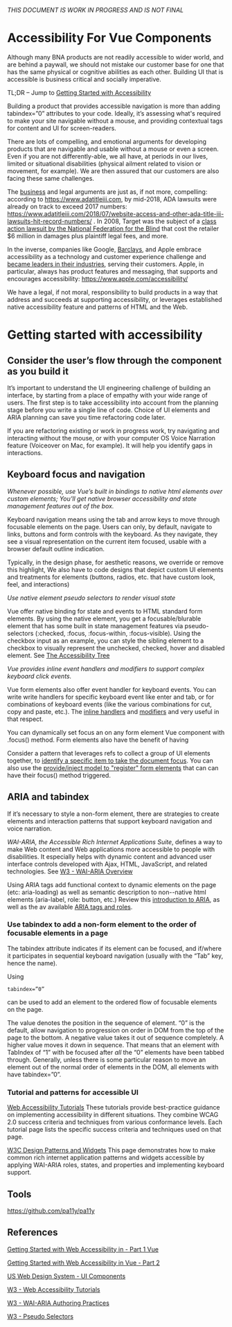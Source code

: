 _THIS DOCUMENT IS WORK IN PROGRESS AND IS NOT FINAL_
# Accessibility For Vue Components

Although many BNA products are not readily accessible to wider world, and are behind a paywall, we should not mistake our customer base for one that has the same physical or cognitive abilities as each other. Building UI that is accessible is business critical and socially imperative.
 
TL;DR – Jump to [Getting Started with Accessibility](#getting-started)
 
Building a product that provides accessible navigation is more than adding tabindex=”0” attributes to your code. Ideally, it’s assessing what's required to make your site navigable without a mouse, and providing contextual tags for content and UI for screen-readers.
 
There are lots of compelling, and emotional arguments for developing products that are navigable and usable without a mouse or even a screen. Even if you are not differently-able, we all have, at periods in our lives, limited or situational disabilities (physical ailment related to vision or movement, for example). We are then assured that our customers are also facing these same challenges. 
 
The [business](https://www.w3.org/WAI/business-case/) and legal arguments are just as, if not more, compelling: according to https://www.adatitleiii.com, by mid-2018, ADA lawsuits were already on track to exceed 2017 numbers: https://www.adatitleiii.com/2018/07/website-access-and-other-ada-title-iii-lawsuits-hit-record-numbers/ . In 2008, Target was the subject of a [class action lawsuit by the National Federation for the Blind](https://en.wikipedia.org/wiki/National_Federation_of_the_Blind_v._Target_Corp.) that cost the retailer $6 million in damages plus plaintiff legal fees, and more.

In the inverse, companies like Google, [Barclays](https://www.w3.org/community/wai-engage/wiki/Barclays_Bank_Case_Study), and Apple embrace accessibility as a technology and customer experience challenge and [became leaders in their industries](https://www.w3.org/WAI/business-case/), serving their customers. Apple, in particular, always has product features and messaging, that supports and encourages accessibility: https://www.apple.com/accessibility/

We have a legal, if not moral, responsibility to build products in a way that address and succeeds at supporting accessibility, or leverages established native accessibility feature and patterns of HTML and the Web.
 
# Getting started with accessibility
## Consider the user’s flow through the component as you build it
It’s important to understand the UI engineering challenge of building an interface, by starting from a place of empathy with your wide range of users. The first step is to take accessibility into account from the planning stage before you write a single line of code. Choice of UI elements and ARIA planning can save you time refactoring code later.

If you are refactoring existing or work in progress work, try navigating and interacting without the mouse, or with your computer OS Voice Narration feature (Voiceover on Mac, for example). It will help you identify gaps in interactions.
 
## Keyboard focus and navigation
 
*Whenever possible, use Vue’s built in bindings to native html elements over custom elements; You’ll get native browser accessibility and state management features out of the box.*
 
Keyboard navigation means using the tab and arrow keys to move through focusable elements on the page. Users can only, by default, navigate to links, buttons and form controls with the keyboard. As they navigate, they see a visual representation on the current item focused, usable with a browser default outline indication.
 
Typically, in the design phase, for aesthetic reasons, we override or remove this highlight, We also have to code designs that depict custom UI elements and treatments for elements (buttons, radios, etc. that have custom look, feel, and interactions)
 
*Use native element pseudo selectors to render visual state*

Vue offer native binding for state and events to HTML standard form elements. By using the native element, you get a focusable/blurable element that has some built in state management features via pseudo-selectors (:checked, :focus, :focus-within, :focus-visible).
Using the checkbox input as an example, you can style the <label> sibling element to a checkbox to visually represent the unchecked, checked, hover and disabled element. See [ The Accessibility Tree  ](https://developers.google.com/web/fundamentals/accessibility/semantics-builtin/the-accessibility-tree ) 
 
 
*Vue provides inline event handlers and modifiers to support complex keyboard click events.*

Vue form elements also offer event handler for keyboard events. You can write write handlers for specific keyboard event like enter and tab, or for combinations of keyboard events (like the various combinations for cut, copy and paste, etc.). The [inline handlers](https://vuejs.org/v2/guide/events.html#Methods-in-Inline-Handlers ) and [modifiers](https://vuejs.org/v2/guide/events.html#Event-Modifiers ) and very useful in that respect.
 
You can dynamically set focus an on any form element Vue component with .focus() method. Form elements also have the benefit of having

Consider a pattern that leverages refs to collect a group of UI elements together, to [identify a specific item to take the document focus](https://forum.vuejs.org/t/focus-on-the-first-input-element-in-custom-form-component/49596/5). You can also use the [provide/inject model to "register" form elements](https://gist.github.com/bakpa79/b62b74df99f9ac30e36511795e133722) that can can have their focus() method triggered.

 
## ARIA and tabindex
If it’s necessary to style a non-form element, there are strategies to create elements and interaction patterns that support keyboard navigation and voice narration.

*WAI-ARIA, the Accessible Rich Internet Applications Suite*, defines a way to make Web content and Web applications more accessible to people with disabilities. It especially helps with dynamic content and advanced user interface controls developed with Ajax, HTML, JavaScript, and related technologies. See [W3 - WAI-ARIA Overview ]( https://www.w3.org/WAI/standards-guidelines/aria/ )

Using ARIA tags add functional context to dynamic elements on the page (etc: aria-loading) as well as semantic description to non--native html elements (aria-label, role: button, etc.)
Review this [introduction to ARIA](https://developer.mozilla.org/en-US/docs/Web/Accessibility/ARIA), as well as the av available [ARIA tags and roles](https://developer.mozilla.org/en-US/docs/Web/Accessibility/ARIA/ARIA_Techniques ).
 
### Use tabindex to add a non-form element to the order of focusable elements in a page

The tabindex attribute indicates if its element can be focused, and if/where it participates in sequential keyboard navigation (usually with the “Tab” key, hence the name). 
 
Using 
```
tabindex=”0”
```
can be used to add an element to the ordered flow of focusable elements on the page.

The value denotes the position in the sequence of element. “0” is the default, allow navigation to progression on order in DOM from the top of the page to the bottom. A negative value takes it out of sequence completely. A higher value moves it down in sequence. That means that an element with TabIndex of “1” with be focused after *all* the “0” elements have been tabbed through. Generally, unless there is some particular reason to move an element out of the normal order of elements in the DOM, all elements with have tabindex=”0”.

### Tutorial and patterns for accessible UI

[Web Accessibility Tutorials](https://www.w3.org/WAI/tutorials/)
These tutorials provide best-practice guidance on implementing accessibility in different situations. They combine WCAG 2.0 success criteria and techniques from various conformance levels. Each tutorial page lists the specific success criteria and techniques used on that page.

[W3C Design Patterns and Widgets](https://www.w3.org/TR/wai-aria-practices/#aria_ex)
This page demonstrates how to make common rich internet application patterns and widgets accessible by applying WAI-ARIA roles, states, and properties and implementing keyboard support.

## Tools
https://github.com/pa11y/pa11y

## References 
[Getting Started with Web Accessibility in - Part 1 Vue](https://medium.com/@emilymears/getting-started-with-web-accessibility-in-vue-17e2c4ea0842)

[Getting Started with Web Accessibility in Vue - Part 2 ](https://medium.com/@emilymears/getting-started-with-web-accessibility-in-vue-17e2c4ea0842 )

[US Web Design System - UI Components](https://designsystem.digital.gov/components/ )

[W3 - Web Accessibility Tutorials ](https://www.w3.org/WAI/tutorials/ )

[W3 - WAI-ARIA Authoring Practices ](https://www.w3.org/TR/wai-aria-practices/ )

[W3 - Pseudo Selectors ](https://www.w3.org/TR/selectors/#dynamic-pseudos )


 

